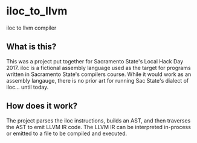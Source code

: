 # iloc_to_llvm
iloc to llvm compiler

## What is this?
This was a project put together for Sacramento State's Local Hack Day 2017.
iloc is a fictional assembly language used as the target for programs written in Sacramento State's compilers course.
While it would work as an assembly langauge, there is no prior art for running Sac State's dialect of iloc... until today.

## How does it work?
The project parses the iloc instructions, builds an AST, and then traverses the AST to emit LLVM IR code.
The LLVM IR can be interpreted in-process or emitted to a file to be compiled and executed. 
